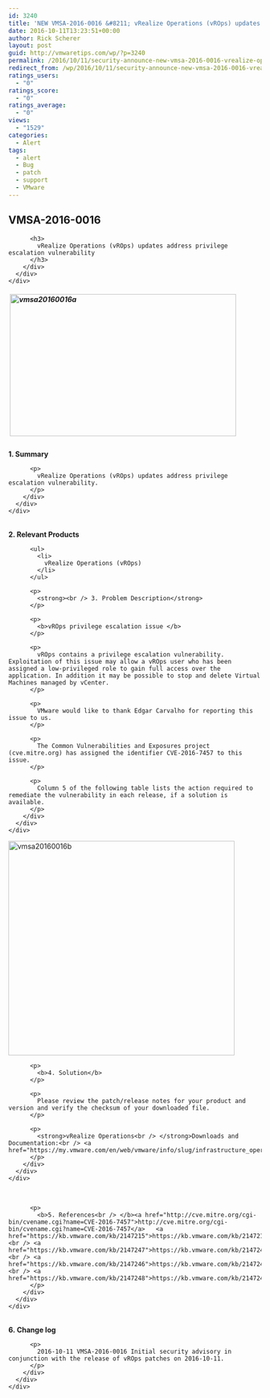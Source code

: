 ```yaml
---
id: 3240
title: 'NEW VMSA-2016-0016 &#8211; vRealize Operations (vROps) updates address privilege escalation vulnerability'
date: 2016-10-11T13:23:51+00:00
author: Rick Scherer
layout: post
guid: http://vmwaretips.com/wp/?p=3240
permalink: /2016/10/11/security-announce-new-vmsa-2016-0016-vrealize-operations-vrops-updates-address-privilege-escalation-vulnerability/
redirect_from: /wp/2016/10/11/security-announce-new-vmsa-2016-0016-vrealize-operations-vrops-updates-address-privilege-escalation-vulnerability/
ratings_users:
  - "0"
ratings_score:
  - "0"
ratings_average:
  - "0"
views:
  - "1529"
categories:
  - Alert
tags:
  - alert
  - Bug
  - patch
  - support
  - VMware
---
```

<div class="paragraphText parbase section">
  <div class="section-custom ">
    <div class="container-fluid">
      <div class="row">
        <div class="col-md-12">
          <h2>
            VMSA-2016-0016
          </h2>
          
          <h3>
            vRealize Operations (vROps) updates address privilege escalation vulnerability
          </h3>
        </div>
      </div>
    </div>
  </div>
</div>

<div class="comparisonTable section">
  <div id="columncontainer1columncontainercomparisontable" class="rTable">
    <div class="rTableHeading">
      <div class="rTableHead" data-heading="headingOne">
        <h5>
           <a href="http://vmwaretips.com/wp/wp-content/uploads/2016/10/vmsa20160016a.jpg"><img class="alignnone wp-image-3256" src="http://vmwaretips.com/wp/wp-content/uploads/2016/10/vmsa20160016a.jpg" alt="vmsa20160016a" width="450" height="283" srcset="http://vmwaretips.com/wp/wp-content/uploads/2016/10/vmsa20160016a.jpg 561w, http://vmwaretips.com/wp/wp-content/uploads/2016/10/vmsa20160016a-300x189.jpg 300w" sizes="(max-width: 450px) 100vw, 450px" /></a>
        </h5>
      </div>
    </div>
  </div>
</div>

<!--more-->

<div class="paragraphText parbase section">
  <div class="section-custom ">
    <div class="container-fluid">
      <div class="row">
        <div class="col-md-12">
          <p>
            <strong>1. Summary</strong>
          </p>
          
          <p>
            vRealize Operations (vROps) updates address privilege escalation vulnerability.
          </p>
        </div>
      </div>
    </div>
  </div>
</div>

<div class="paragraphText parbase section">
  <div class="section-custom ">
    <div class="container-fluid">
      <div class="row">
        <div class="col-md-12">
          <p>
            <strong><br /> 2. Relevant Products</strong>
          </p>
          
          <ul>
            <li>
              vRealize Operations (vROps)
            </li>
          </ul>
          
          <p>
            <strong><br /> 3. Problem Description</strong>
          </p>
          
          <p>
            <b>vROps privilege escalation issue </b>
          </p>
          
          <p>
            vROps contains a privilege escalation vulnerability. Exploitation of this issue may allow a vROps user who has been assigned a low-privileged role to gain full access over the application. In addition it may be possible to stop and delete Virtual Machines managed by vCenter.
          </p>
          
          <p>
            VMware would like to thank Edgar Carvalho for reporting this issue to us.
          </p>
          
          <p>
            The Common Vulnerabilities and Exposures project (cve.mitre.org) has assigned the identifier CVE-2016-7457 to this issue.
          </p>
          
          <p>
            Column 5 of the following table lists the action required to remediate the vulnerability in each release, if a solution is available.
          </p>
        </div>
      </div>
    </div>
  </div>
</div>

<div class="comparisonTable section">
</div>

<div class="paragraphText parbase section">
  <div class="section-custom ">
    <div class="container-fluid">
      <div class="row">
        <div class="col-md-12">
          <p>
            <a href="http://vmwaretips.com/wp/wp-content/uploads/2016/10/vmsa20160016b.jpg"><img class="alignnone wp-image-3257" src="http://vmwaretips.com/wp/wp-content/uploads/2016/10/vmsa20160016b.jpg" alt="vmsa20160016b" width="450" height="427" srcset="http://vmwaretips.com/wp/wp-content/uploads/2016/10/vmsa20160016b.jpg 558w, http://vmwaretips.com/wp/wp-content/uploads/2016/10/vmsa20160016b-300x285.jpg 300w" sizes="(max-width: 450px) 100vw, 450px" /></a>
          </p>
          
          <p>
            <b>4. Solution</b>
          </p>
          
          <p>
            Please review the patch/release notes for your product and version and verify the checksum of your downloaded file.
          </p>
          
          <p>
            <strong>vRealize Operations<br /> </strong>Downloads and Documentation:<br /> <a href="https://my.vmware.com/en/web/vmware/info/slug/infrastructure_operations_management/vmware_vrealize_operations/6_3">https://my.vmware.com/en/web/vmware/info/slug/infrastructure_operations_management/vmware_vrealize_operations/6_3</a>
          </p>
        </div>
      </div>
    </div>
  </div>
</div>

<div class="paragraphText parbase section">
  <div class="section-custom ">
    <div class="container-fluid">
      <div class="row">
        <div class="col-md-12">
          <p>
            &nbsp;
          </p>
          
          <p>
            <b>5. References<br /> </b><a href="http://cve.mitre.org/cgi-bin/cvename.cgi?name=CVE-2016-7457">http://cve.mitre.org/cgi-bin/cvename.cgi?name=CVE-2016-7457</a>   <a href="https://kb.vmware.com/kb/2147215">https://kb.vmware.com/kb/2147215</a><br /> <a href="https://kb.vmware.com/kb/2147247">https://kb.vmware.com/kb/2147247</a><br /> <a href="https://kb.vmware.com/kb/2147246">https://kb.vmware.com/kb/2147246</a><br /> <a href="https://kb.vmware.com/kb/2147248">https://kb.vmware.com/kb/2147248</a>
          </p>
        </div>
      </div>
    </div>
  </div>
</div>

<div class="paragraphText parbase section">
  <div class="section-custom ">
    <div class="container-fluid">
      <div class="row">
        <div class="col-md-12">
          <p>
            <b><br /> 6. Change log</b>
          </p>
          
          <p>
            2016-10-11 VMSA-2016-0016 Initial security advisory in conjunction with the release of vROps patches on 2016-10-11.
          </p>
        </div>
      </div>
    </div>
  </div>
</div>
